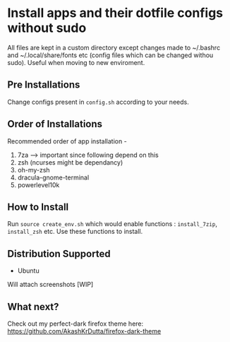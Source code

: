 # Install apps and their dotfile configs without sudo

All files are kept in a custom directory except changes made to ~/.bashrc and ~/.local/share/fonts etc (config files which can be changed withou sudo). Useful when moving to new enviroment.

## Pre Installations
Change configs present in `config.sh` according to your needs.

## Order of Installations
Recommended order of app installation -

1. 7za --> important since following depend on this
1. zsh (ncurses might be dependancy)
1. oh-my-zsh
1. dracula-gnome-terminal
1. powerlevel10k

## How to Install
Run `source create_env.sh` which would enable functions : `install_7zip`, `install_zsh` etc. Use these functions to install.

## Distribution Supported
* Ubuntu

Will attach screenshots [WIP]

## What next?
Check out my perfect-dark firefox theme here: https://github.com/AkashKrDutta/firefox-dark-theme
